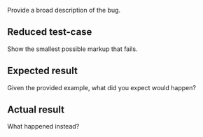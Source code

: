 Provide a broad description of the bug.

## Reduced test-case

Show the smallest possible markup that fails.

## Expected result

Given the provided example, what did you expect would happen?

## Actual result

What happened instead?
